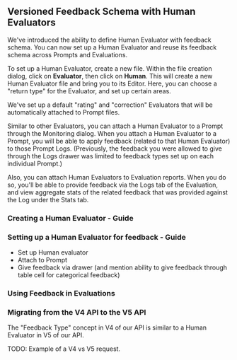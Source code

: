 ## Versioned Feedback Schema with Human Evaluators

We've introduced the ability to define Human Evaluator with feedback schema. You can now set up a Human Evaluator and reuse its feedback schema across Prompts and Evaluations.

To set up a Human Evaluator, create a new file. Within the file creation dialog, click on **Evaluator**, then click on **Human**.
This will create a new Human Evaluator file and bring you to its Editor. Here, you can choose a "return type" for the Evaluator, and set up certain areas.

We've set up a default "rating" and "correction" Evaluators that will be automatically attached to Prompt files.

Similar to other Evaluators, you can attach a Human Evaluator to a Prompt through the Monitoring dialog.
When you attach a Human Evaluator to a Prompt, you will be able to apply feedback (related to that Human Evaluator) to those Prompt Logs. (Previously, the feedback you were allowed to give through the Logs drawer was limited to feedback types set up on each individual Prompt.)

Also, you can attach Human Evaluators to Evaluation reports. When you do so, you'll be able to provide feedback via the Logs tab of the Evaluation, and view aggregate stats of the related feedback that was provided against the Log under the Stats tab.

### Creating a Human Evaluator - Guide

### Setting up a Human Evaluator for feedback - Guide

- Set up Human evaluator
- Attach to Prompt
- Give feedback via drawer (and mention ability to give feedback through table cell for categorical feedback)

### Using Feedback in Evaluations

### Migrating from the V4 API to the V5 API

The "Feedback Type" concept in V4 of our API is similar to a Human Evaluator in V5 of our API.

TODO: Example of a V4 vs V5 request.
